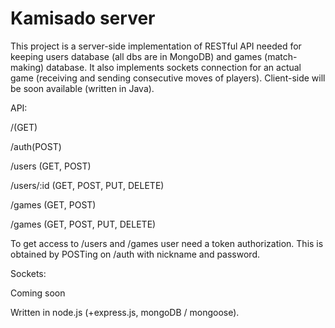 # Kamisado server

This project is a server-side implementation of RESTful API needed for keeping users database (all dbs are in MongoDB) and games (match-making) database. It also implements sockets connection for an actual game (receiving and sending consecutive moves of players). Client-side will be soon available (written in Java).

API:

/(GET)

/auth(POST)

/users (GET, POST)

/users/:id (GET, POST, PUT, DELETE)

/games (GET, POST)

/games (GET, POST, PUT, DELETE)

To get access to /users and /games user need a token authorization. This is obtained by POSTing on /auth with nickname and password.

Sockets:

Coming soon

Written in node.js (+express.js, mongoDB / mongoose).
